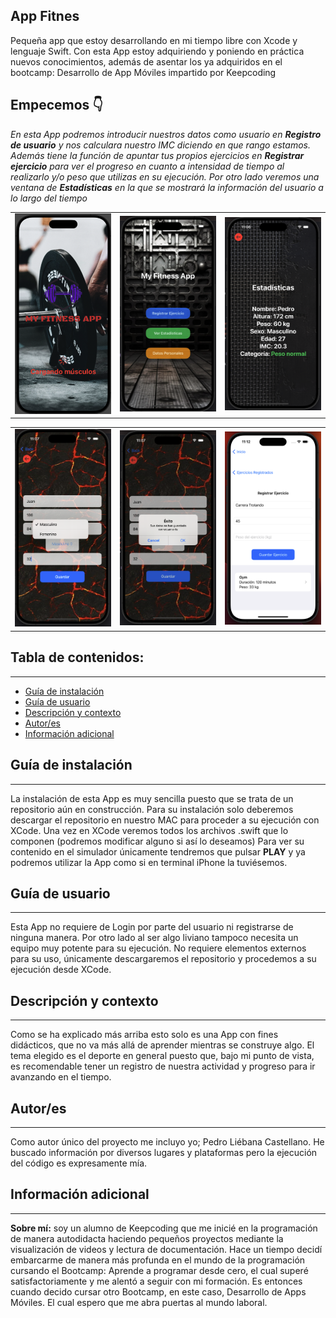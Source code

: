
## App Fitnes
Pequeña app que estoy desarrollando en mi tiempo libre con Xcode y lenguaje Swift.
Con esta App estoy adquiriendo y poniendo en práctica nuevos conocimientos, además de asentar los ya adquiridos en el bootcamp: Desarrollo de App Móviles impartido por Keepcoding

## Empecemos 👇

*En esta App podremos introducir nuestros datos como usuario en **Registro de usuario** y nos calculara nuestro IMC diciendo en que rango estamos. Además tiene la función de apuntar tus propios ejercicios en **Registrar ejercicio** para ver el progreso en cuanto a intensidad de tiempo al realizarlo y/o peso que utilizas en su ejecución.  Por otro lado veremos una ventana de **Estadísticas**  en la que se mostrará la información del usuario a lo largo del tiempo*

<table>
  <tr>
    <td><img src="https://github.com/Castellano46/AppFitness/blob/main/Imagenes%20V2.0/1.png" width="300" /></td>
    <td><img src="https://github.com/Castellano46/AppFitness/blob/main/Imagenes%20V2.0/2.png" width="300" /></td>
    <td><img src="https://github.com/Castellano46/AppFitness/blob/main/Imagenes%20V2.0/4.png" width="300" /></td>
  </tr>
</table>
<table>
  <tr>
    <td><img src="https://github.com/Castellano46/AppFitness/blob/main/Imagenes%20V2.0/5.png" width="300" /></td>
    <td><img src="https://github.com/Castellano46/AppFitness/blob/main/Imagenes%20V2.0/6.png" width="300" /></td>
    <td><img src="https://github.com/Castellano46/AppFitness/blob/main/Imagenes%20V1.0/5.png" width="300" /></td>
  </tr>
</table>

## Tabla de contenidos:
---

- [Guía de instalación](#guía-de-instalación)
- [Guía de usuario](#guía-de-usuario)
- [Descripción y contexto](#descripción-y-contexto)
- [Autor/es](#autores)
- [Información adicional](#información-adicional)

## Guía de instalación
---

La instalación de esta App es muy sencilla puesto que se trata de un repositorio aún en construcción. 
Para su instalación solo deberemos descargar el repositorio en nuestro MAC para proceder a su ejecución con XCode.
Una vez en XCode veremos todos los archivos .swift que lo componen (podremos modificar alguno si así lo deseamos)
Para ver su contenido en el simulador únicamente tendremos que pulsar **PLAY** y ya podremos utilizar la App como si en terminal iPhone la tuviésemos. 

## Guía de usuario
---
Esta App no requiere de Login por parte del usuario ni registrarse de ninguna manera.
Por otro lado al ser algo liviano tampoco necesita un equipo muy potente para su ejecución.
No requiere elementos externos para su uso, únicamente descargaremos el repositorio y procedemos a su ejecución desde XCode.

## Descripción y contexto
---
Como se ha explicado más arriba esto solo es una App con fines didácticos, que no va más allá  de aprender mientras se construye algo. 
El tema elegido es el deporte en general puesto que, bajo mi punto de vista, es recomendable tener un registro de nuestra actividad y progreso para ir avanzando en el tiempo.

## Autor/es
---
Como autor único del proyecto me incluyo yo; Pedro Liébana Castellano. He buscado información por diversos lugares y plataformas pero la ejecución del código es expresamente mía.

## Información adicional
---
**Sobre mí:**  soy un alumno de Keepcoding que me inicié en la programación de manera autodidacta haciendo pequeños proyectos mediante la visualización de videos y lectura de documentación.
Hace un tiempo decidí embarcarme de manera más profunda en el mundo de la programación cursando el Bootcamp: Aprende a programar desde cero, el cual superé satisfactoriamente y me alentó a seguir con mi formación. Es entonces cuando decido cursar otro Bootcamp, en este caso, Desarrollo de Apps Móviles. El cual espero que me abra puertas al mundo laboral. 

